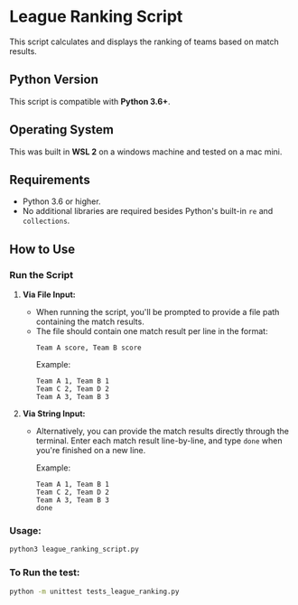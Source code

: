 # League Ranking Script

This script calculates and displays the ranking of teams based on match results.

## Python Version
This script is compatible with **Python 3.6+**.

## Operating System
This was built in **WSL 2** on a windows machine and tested on a mac mini. 

## Requirements
- Python 3.6 or higher.
- No additional libraries are required besides Python's built-in `re` and `collections`.

## How to Use

### Run the Script

1. **Via File Input:**
   - When running the script, you'll be prompted to provide a file path containing the match results.
   - The file should contain one match result per line in the format:
     ```
     Team A score, Team B score
     ```
     Example:
     ```
     Team A 1, Team B 1
     Team C 2, Team D 2
     Team A 3, Team B 3
     ```

2. **Via String Input:**
   - Alternatively, you can provide the match results directly through the terminal. Enter each match result line-by-line, and type `done` when you're finished on a new line.

     Example:
     ```
     Team A 1, Team B 1
     Team C 2, Team D 2
     Team A 3, Team B 3
     done
     ```
   
### Usage:
```bash
python3 league_ranking_script.py
```

### To Run the test:
```bash
python -m unittest tests_league_ranking.py
